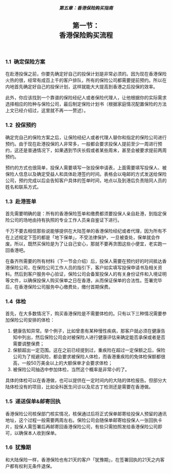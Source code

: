 <header class="article-head">

##### 第五章：香港保险购买指南
## 第一节：<br>香港保险购买流程

</header>



<section class="article-body">

### 1.1 确定保险方案

在赴港投保之前，你要先确定好自己的投保计划是非常必须的。因为现在香港保险火热的很，经常有成百上千的客户排队，所有的保险公司都需要提前预约。所以在内地首先确定好自己的投保计划，这样就能大大提高到香港之后投保的效率。

此外，你应该找到一个靠谱的保险经纪人或者保险代理人，让他根据你的实际需求选择相应的险种与保险公司，最后制定保险计划书（根据家庭情况配置保险的方法上文已经介绍过，这里就不再一一赘述）。

### 1.2 投保预约

确定完自己的保险方案之后，让保险经纪人或者代理人替你和指定的保险公司进行预约。由于现在赴港投保的人非常多，一般都会要求投保人提前至少一周进行预约，这还是普通情况下，如果遇到节庆长假或者某些周末，甚至会被要求提前两周预约。

预约的方式也很简单，投保人需要填写一张投保申请表，上面需要填写投保人、被保险人信息以及确定受益人和具体赴港签约时间。表格会以电邮的方式发送给保险公司，预约完成以后会告知客户具体的签单时间，地点以及到港后负责陪同人员的姓名和联系方式。

### 1.3 赴港签单

首先需要明确的是：所有的香港保险签单和缴费都须要投保人亲自赴港，到指定保险公司的场地由持有执照的专业工作人员亲自鉴证下进行。

千万不要去相信那些说能够提供在大陆签单的香港保险经纪或者代理，因为所有不在上述规定下签的都是「地下保单」，不受法律保护，一旦被查处，保单就会作废。所以，既然买保险是为了让自己安心，那就不要再贪图这些小便宜，老实跑一回香港吧。

在备齐所需要的所有材料（下一节会介绍）后，投保人需要在预约好的时间抵达香港保险公司，在保险公司工作人员的指引下，客户如实填写投保申请书及相关资料。然后到客户服务中心验证，保险公司会备案投保人的有关身份证件和入境证明等文件，以确保投保人购买保单之日在香港，从而保证保单的合法性。签署完毕后，在香港保险公司服务中心缴费处，缴付首期保费。

### 1.4 体检

首先，在大多数情况下，购买香港保险是不需要体检的。只有以下三种情况需要参加保险公司安排的体检：

1. 健康告知异常。举个例子，比如曾患有某种慢性疾病，那客户就必须在健康告知中列出，然后保险公司会对被保险人进行健康评估来确定能否承保或者是否需要调整保费；
2. 保额超出一定范围。这在之前已经提到过，重疾险在超过一定保额之后，保险公司为了规避风险，都会要求被保险人体检，而香港重疾险的免体检保额都很高，一般50万美金以上的大额保单才会要求体检；
3. 被保险公司抽选中参加体检，当然这个概率是非常小的了。

具体的体检可以在香港做，也可以提供在一定时间内的大陆的体检报告。但部分大陆体检没有的项目，比如全科医生问诊以及尼古丁检测还是需要在香港做。

### 1.5 递送保单&邮寄回执

香港保险公司核保部门核实情况，核保通过后将正式保单邮寄给投保人预留的通讯地址，这个过程一般需要两周左右。保险公司会随保单邮寄给投保人一张回执卡片，投保人需签署后再邮寄回香港保险公司，有些只需拍照发给香港保险公司即可，以确保本人收到保单。

### 1.6 犹豫期

和大陆保险一样，香港保险也有21天的客户「犹豫期」，在签署回执的21天之内客户都有权利无条件退保。

</section>
